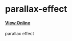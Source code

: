 # parallax-effect

<h4><a href='https://hadioryanipr.github.io/parallax-effect/'>View Online</a></h4>

 parallax effect 



 
 

